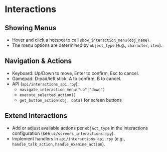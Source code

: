 # Interactions

## Showing Menus
- Hover and click a hotspot to call `show_interaction_menu(obj_name)`.
- The menu options are determined by `object_type` (e.g., `character`, `item`).

## Navigation & Actions
- Keyboard: Up/Down to move, Enter to confirm, Esc to cancel.
- Gamepad: D‑pad/left stick, A to confirm, B to cancel.
- API (`api/interactions_api.rpy`):
  - `navigate_interaction_menu("up"|"down")`
  - `execute_selected_action()`
  - `get_button_action(obj, data)` for screen buttons

## Extend Interactions
- Add or adjust available actions per `object_type` in the interactions configuration (see `ui/screens_interactions.rpy`).
- Implement handlers in `api/interactions_api.rpy` (e.g., `handle_talk_action`, `handle_examine_action`).
